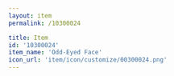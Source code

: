 ```yaml
---
layout: item
permalink: /10300024

title: Item
id: '10300024'
item_name: 'Odd-Eyed Face'
icon_url: 'item/icon/customize/00300024.png'
---
```

